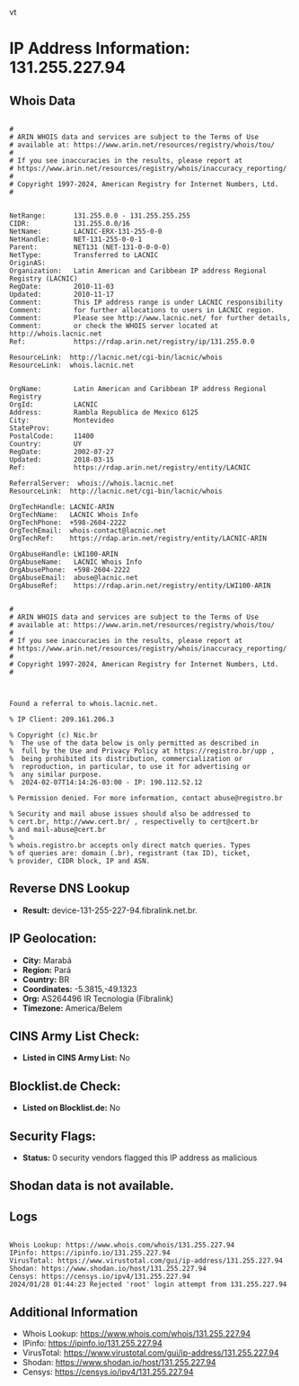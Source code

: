 vt
# IP Address Information: 131.255.227.94

## Whois Data
```

#
# ARIN WHOIS data and services are subject to the Terms of Use
# available at: https://www.arin.net/resources/registry/whois/tou/
#
# If you see inaccuracies in the results, please report at
# https://www.arin.net/resources/registry/whois/inaccuracy_reporting/
#
# Copyright 1997-2024, American Registry for Internet Numbers, Ltd.
#


NetRange:       131.255.0.0 - 131.255.255.255
CIDR:           131.255.0.0/16
NetName:        LACNIC-ERX-131-255-0-0
NetHandle:      NET-131-255-0-0-1
Parent:         NET131 (NET-131-0-0-0-0)
NetType:        Transferred to LACNIC
OriginAS:       
Organization:   Latin American and Caribbean IP address Regional Registry (LACNIC)
RegDate:        2010-11-03
Updated:        2010-11-17
Comment:        This IP address range is under LACNIC responsibility
Comment:        for further allocations to users in LACNIC region.
Comment:        Please see http://www.lacnic.net/ for further details,
Comment:        or check the WHOIS server located at http://whois.lacnic.net
Ref:            https://rdap.arin.net/registry/ip/131.255.0.0

ResourceLink:  http://lacnic.net/cgi-bin/lacnic/whois
ResourceLink:  whois.lacnic.net


OrgName:        Latin American and Caribbean IP address Regional Registry
OrgId:          LACNIC
Address:        Rambla Republica de Mexico 6125
City:           Montevideo
StateProv:      
PostalCode:     11400
Country:        UY
RegDate:        2002-07-27
Updated:        2018-03-15
Ref:            https://rdap.arin.net/registry/entity/LACNIC

ReferralServer:  whois://whois.lacnic.net
ResourceLink:  http://lacnic.net/cgi-bin/lacnic/whois

OrgTechHandle: LACNIC-ARIN
OrgTechName:   LACNIC Whois Info
OrgTechPhone:  +598-2604-2222 
OrgTechEmail:  whois-contact@lacnic.net
OrgTechRef:    https://rdap.arin.net/registry/entity/LACNIC-ARIN

OrgAbuseHandle: LWI100-ARIN
OrgAbuseName:   LACNIC Whois Info
OrgAbusePhone:  +598-2604-2222 
OrgAbuseEmail:  abuse@lacnic.net
OrgAbuseRef:    https://rdap.arin.net/registry/entity/LWI100-ARIN


#
# ARIN WHOIS data and services are subject to the Terms of Use
# available at: https://www.arin.net/resources/registry/whois/tou/
#
# If you see inaccuracies in the results, please report at
# https://www.arin.net/resources/registry/whois/inaccuracy_reporting/
#
# Copyright 1997-2024, American Registry for Internet Numbers, Ltd.
#



Found a referral to whois.lacnic.net.

% IP Client: 209.161.206.3
 
% Copyright (c) Nic.br
%  The use of the data below is only permitted as described in
%  full by the Use and Privacy Policy at https://registro.br/upp ,
%  being prohibited its distribution, commercialization or
%  reproduction, in particular, to use it for advertising or
%  any similar purpose.
%  2024-02-07T14:14:26-03:00 - IP: 190.112.52.12

% Permission denied. For more information, contact abuse@registro.br

% Security and mail abuse issues should also be addressed to
% cert.br, http://www.cert.br/ , respectivelly to cert@cert.br
% and mail-abuse@cert.br
%
% whois.registro.br accepts only direct match queries. Types
% of queries are: domain (.br), registrant (tax ID), ticket,
% provider, CIDR block, IP and ASN.

```
## Reverse DNS Lookup
- **Result:** device-131-255-227-94.fibralink.net.br.

## IP Geolocation:
- **City:** Marabá
- **Region:** Pará
- **Country:** BR
- **Coordinates:** -5.3815,-49.1323
- **Org:** AS264496 IR Tecnologia (Fibralink)
- **Timezone:** America/Belem

## CINS Army List Check:
- **Listed in CINS Army List:** 
No

## Blocklist.de Check:
- **Listed on Blocklist.de:** 
No

## Security Flags:
- **Status:** 0 security vendors flagged this IP address as malicious

## Shodan data is not available.

## Logs
```

Whois Lookup: https://www.whois.com/whois/131.255.227.94
IPinfo: https://ipinfo.io/131.255.227.94
VirusTotal: https://www.virustotal.com/gui/ip-address/131.255.227.94
Shodan: https://www.shodan.io/host/131.255.227.94
Censys: https://censys.io/ipv4/131.255.227.94
2024/01/28 01:44:23 Rejected 'root' login attempt from 131.255.227.94

```
## Additional Information
- Whois Lookup: https://www.whois.com/whois/131.255.227.94
- IPinfo: https://ipinfo.io/131.255.227.94
- VirusTotal: https://www.virustotal.com/gui/ip-address/131.255.227.94
- Shodan: https://www.shodan.io/host/131.255.227.94
- Censys: https://censys.io/ipv4/131.255.227.94

